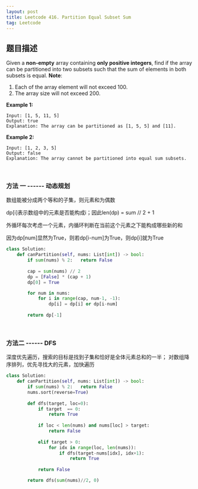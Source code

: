 ```yaml
---
layout: post
title: Leetcode 416. Partition Equal Subset Sum
tag: Leetcode
---
```


## 题目描述
Given a __non-empty__ array containing __only positive integers__, find if the array can be partitioned into two subsets such that the sum of elements in both subsets is equal.
__Note__:
1.  Each of the array element will not exceed 100.
2.  The array size will not exceed 200. 


__Example 1:__
```
Input: [1, 5, 11, 5]
Output: true
Explanation: The array can be partitioned as [1, 5, 5] and [11].
```
__Example 2:__
```
Input: [1, 2, 3, 5]
Output: false
Explanation: The array cannot be partitioned into equal sum subsets.
```

&nbsp;

### 方法 一 ------ 动态规划
数组能被分成两个等和的子集，则元素和为偶数

dp[i]表示数组中的元素是否能构成i；因此len(dp) = sum // 2 + 1

外循环每次考虑一个元素，内循环判断在当前这个元素之下能构成哪些新的和

因为dp[num]显然为True，则若dp[i-num]为True，则dp[i]就为True

```python
class Solution:
    def canPartition(self, nums: List[int]) -> bool:
        if sum(nums) % 2:   return False
        
        cap = sum(nums) // 2
        dp = [False] * (cap + 1)
        dp[0] = True

        for num in nums:
            for i in range(cap, num-1, -1):
                dp[i] = dp[i] or dp[i-num]
                
        return dp[-1]
```
&nbsp;

### 方法二 ------ DFS
深度优先遍历，搜索的目标是找到子集和恰好是全体元素总和的一半；
对数组降序排列，优先寻找大的元素，加快遍历

```python
class Solution:
    def canPartition(self, nums: List[int]) -> bool:
        if sum(nums) % 2:   return False
        nums.sort(reverse=True)
        
        def dfs(target, loc=0):
            if target  == 0:
                return True
            
            if loc < len(nums) and nums[loc] > target:
                return False
            
            elif target > 0:
                for idx in range(loc, len(nums)):
                    if dfs(target-nums[idx], idx+1):
                        return True
                    
            return False

        return dfs(sum(nums)//2, 0)
```